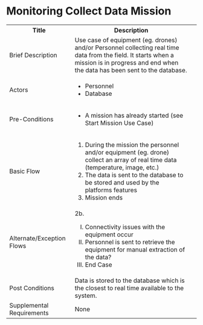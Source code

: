 # Monitoring Collect Data Mission

<table>
  <tr>
    <th> Title </th>
    <th> Description </th>
  </tr>
  <tr>
    <td> Brief Description </td>
    <td>
      Use case of equipment (eg. drones) and/or Personnel collecting real time data from the field. It starts when a mission is in progress and end when the data has been sent to the database.
    </td>
  </tr>
  <tr>
    <td> Actors </td>
    <td>
      <ul>
          <li>Personnel</li>
          <li>Database</li>
      </ul>
    </td>
  </tr>
  <tr>
    <td> Pre-Conditions </td>
    <td>
      <ul>
          <li>A mission has already started (see Start Mission Use Case)</li>
      </ul>
    </td>
  </tr>
  <tr>
    <td> Basic Flow </td>
    <td>
      <ol>
          <li>During the mission the personnel and/or equipment (eg. drone) collect an array of real time data (temperature, image, etc.)</li>
          <li>The data is sent to the database to be stored and used by the platforms features</li>
          <li>Mission ends</li>
      </ol>
    </td>
  </tr>
  <tr>
    <td> Alternate/Exception Flows </td>
    <td>
      2b. <ol type="I">
        <li>Connectivity issues with the equipment occur</li>
        <li>Personnel is sent to retrieve the equipment for manual extraction of the data?</li>
        <li>End Case</li>
      </ol>
    </td>
  <tr>
    <td> Post Conditions </td>
    <td>
        Data is stored to the database which is the closest to real time available to the system.
    <td>
  </tr>
  <tr>
    <td>Supplemental Requirements</td>
    <td>None</td>
  </tr>
<table>
